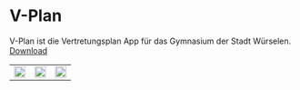V-Plan
======
<a>V-Plan ist die Vertretungsplan App für das Gymnasium der Stadt Würselen.</a>
<a  href="https://github.com/SamuelWei/V-Plan/blob/master/V-Plan.apk"> Download</a>
<table border="0px" width="100%">
<tr>
<td>
<img  width="100%" src="http://v-plan.tk/img/screen1.png"/>
</td>
<td>
<img  width="100%" src="http://v-plan.tk/img/screen2.png"/>
</td>
<td>
<img  width="100%" src="http://v-plan.tk/img/screen3.png"/>
</td>
</tr>
</table>

